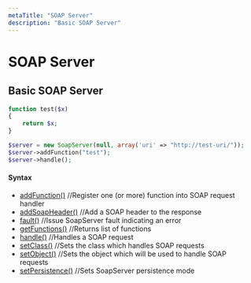 ```yaml
---
metaTitle: "SOAP Server"
description: "Basic SOAP Server"
---
```


# SOAP Server



## Basic SOAP Server


```php
function test($x)
{
    return $x;
}

$server = new SoapServer(null, array('uri' => "http://test-uri/"));
$server->addFunction("test");
$server->handle();

```



#### Syntax


- [addFunction()](http://php.net/manual/en/soapserver.addfunction.php) //Register one (or more) function into SOAP request handler
- [addSoapHeader()](http://php.net/manual/en/soapserver.addsoapheader.php) //Add a SOAP header to the response
- [fault()](http://php.net/manual/en/soapserver.fault.php) //Issue SoapServer fault indicating an error
- [getFunctions()](http://php.net/manual/en/soapserver.getfunctions.php) //Returns list of functions
- [handle()](http://php.net/manual/en/soapserver.handle.php) //Handles a SOAP request
- [setClass()](http://php.net/manual/en/soapserver.setclass.php) //Sets the class which handles SOAP requests
- [setObject()](http://php.net/manual/en/soapserver.setobject.php) //Sets the object which will be used to handle SOAP requests
- [setPersistence()](http://php.net/manual/en/soapserver.setpersistence.php) //Sets SoapServer persistence mode

